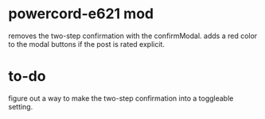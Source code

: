 # powercord-e621 mod
removes the two-step confirmation with the confirmModal. adds a red color to the modal buttons if the post is rated explicit.

# to-do
figure out a way to make the two-step confirmation into a toggleable setting.
